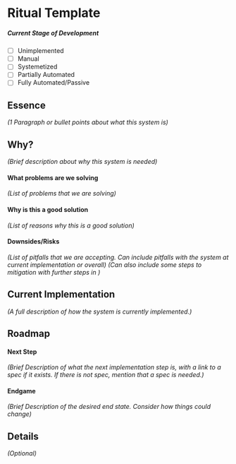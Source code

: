 # Ritual Template

##### Current Stage of Development

- [ ] Unimplemented
- [ ] Manual
- [ ] Systemetized
- [ ] Partially Automated
- [ ] Fully Automated/Passive

## Essence

_(1 Paragraph or bullet points about what this system is)_

## Why?

_(Brief description about why this system is needed)_

#### What problems are we solving

_(List of problems that we are solving)_

#### Why is this a good solution

_(List of reasons why this is a good solution)_

#### Downsides/Risks

_(List of pitfalls that we are accepting. Can include pitfalls with the system at current implementation or overall)_
_(Can also include some steps to mitigation with further steps in )_

## Current Implementation

_(A full description of how the system is currently implemented.)_

## Roadmap

#### Next Step

_(Brief Description of what the next implementation step is, with a link to a spec if it exists. If there is not spec, mention that a spec is needed.)_

#### Endgame

_(Brief Description of the desired end state. Consider how things could change)_

## Details

_(Optional)_
